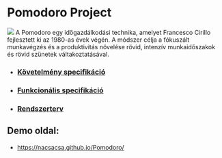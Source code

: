 # Pomodoro Project
![](Képek/readme.png)
A Pomodoro egy időgazdálkodási technika, amelyet Francesco Cirillo fejlesztett ki az 1980-as évek végén. A módszer célja a fókuszált munkavégzés és a produktivitás növelése rövid, intenzív munkaidőszakok és rövid szünetek váltakoztatásával.
- ### [Követelmény specifikáció](https://github.com/nacsacsa/Pomodoro/blob/main/K%C3%B6vetelm%C3%A9ny%20specifik%C3%A1ci%C3%B3.md)
- ### [Funkcionális specifikáció](https://github.com/nacsacsa/Pomodoro/blob/main/Funkcion%C3%A1lis%20specifik%C3%A1ci%C3%B3.md)
- ### [Rendszerterv](https://github.com/nacsacsa/Pomodoro/blob/main/Rendszerterv.md)

## Demo oldal:
- https://nacsacsa.github.io/Pomodoro/